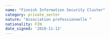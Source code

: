 ```yaml
---
name: "Finnish Information Security Cluster"
category: private_sector
nature: "Association professionnelle "
nationality: FIN
date_signed: '2018-11-12'
---
```

    
